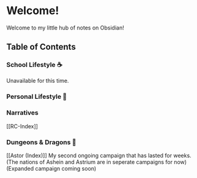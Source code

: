 # Welcome!
Welcome to my little hub of notes on Obsidian!

## Table of Contents

### School Lifestyle ☕
Unavailable for this time.

### Personal Lifestyle 🍵
### Narratives
[[RC-Index]]

### Dungeons & Dragons 🐉
[[Astor (Index)]]
My second ongoing campaign that has lasted for weeks. 
(The nations of Ashein and Astrium are in seperate campaigns for now)
(Expanded campaign coming soon)